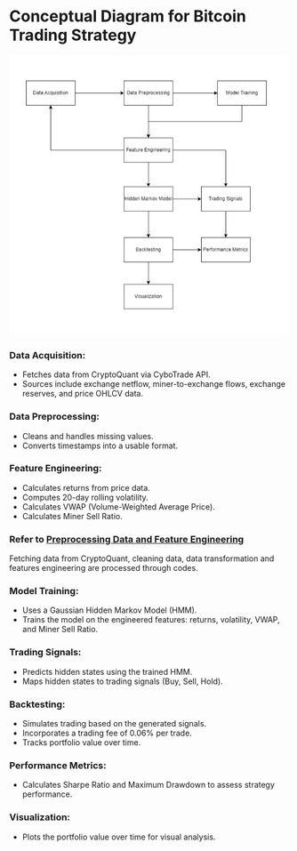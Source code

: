 
# Conceptual Diagram for Bitcoin Trading Strategy
![Conceptual Diagram](https://github.com/faryzafarizal/UMHackathon-Wonder-Girls/blob/00d5db2ba8f46e918a92309858a4050be966fc03/prototype/updated_diagram.png)

### Data Acquisition:
- Fetches data from CryptoQuant via CyboTrade API.
- Sources include exchange netflow, miner-to-exchange flows, exchange reserves, and price OHLCV data.

### Data Preprocessing:
- Cleans and handles missing values.
- Converts timestamps into a usable format.  

### Feature Engineering:
- Calculates returns from price data.
- Computes 20-day rolling volatility.
- Calculates VWAP (Volume-Weighted Average Price).
- Calculates Miner Sell Ratio.  

### Refer to [Preprocessing Data and Feature Engineering](https://github.com/faryzafarizal/UMHackathon-Wonder-Girls/tree/336d81f9a94ac7a6784e87e5e0c190d274ccae35/codes)
Fetching data from CryptoQuant, cleaning data, data transformation and features engineering are processed through codes.

### Model Training:
- Uses a Gaussian Hidden Markov Model (HMM).
- Trains the model on the engineered features: returns, volatility, VWAP, and Miner Sell Ratio.

### Trading Signals:
- Predicts hidden states using the trained HMM.
- Maps hidden states to trading signals (Buy, Sell, Hold).

### Backtesting:
- Simulates trading based on the generated signals.
- Incorporates a trading fee of 0.06% per trade.
- Tracks portfolio value over time.

### Performance Metrics:
- Calculates Sharpe Ratio and Maximum Drawdown to assess strategy performance.

### Visualization:
- Plots the portfolio value over time for visual analysis.
